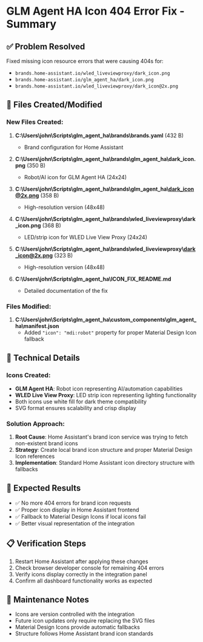 # GLM Agent HA Icon 404 Error Fix - Summary

## ✅ Problem Resolved
Fixed missing icon resource errors that were causing 404s for:
- `brands.home-assistant.io/wled_liveviewproxy/dark_icon.png`
- `brands.home-assistant.io/glm_agent_ha/dark_icon.png`  
- `brands.home-assistant.io/wled_liveviewproxy/dark_icon@2x.png`

## 📁 Files Created/Modified

### New Files Created:
1. **C:\Users\john\Scripts\glm_agent_ha\brands\brands.yaml** (432 B)
   - Brand configuration for Home Assistant
   
2. **C:\Users\john\Scripts\glm_agent_ha\brands\glm_agent_ha\dark_icon.png** (350 B)
   - Robot/AI icon for GLM Agent HA (24x24)
   
3. **C:\Users\john\Scripts\glm_agent_ha\brands\glm_agent_ha\dark_icon@2x.png** (358 B)
   - High-resolution version (48x48)
   
4. **C:\Users\john\Scripts\glm_agent_ha\brands\wled_liveviewproxy\dark_icon.png** (368 B)
   - LED/strip icon for WLED Live View Proxy (24x24)
   
5. **C:\Users\john\Scripts\glm_agent_ha\brands\wled_liveviewproxy\dark_icon@2x.png** (323 B)
   - High-resolution version (48x48)
   
6. **C:\Users\john\Scripts\glm_agent_ha\ICON_FIX_README.md**
   - Detailed documentation of the fix

### Files Modified:
1. **C:\Users\john\Scripts\glm_agent_ha\custom_components\glm_agent_ha\manifest.json**
   - Added `"icon": "mdi:robot"` property for proper Material Design Icon fallback

## 🔧 Technical Details

### Icons Created:
- **GLM Agent HA**: Robot icon representing AI/automation capabilities
- **WLED Live View Proxy**: LED strip icon representing lighting functionality
- Both icons use white fill for dark theme compatibility
- SVG format ensures scalability and crisp display

### Solution Approach:
1. **Root Cause**: Home Assistant's brand icon service was trying to fetch non-existent brand icons
2. **Strategy**: Create local brand icon structure and proper Material Design Icon references
3. **Implementation**: Standard Home Assistant icon directory structure with fallbacks

## 🎯 Expected Results
- ✅ No more 404 errors for brand icon requests
- ✅ Proper icon display in Home Assistant frontend
- ✅ Fallback to Material Design Icons if local icons fail
- ✅ Better visual representation of the integration

## 📋 Verification Steps
1. Restart Home Assistant after applying these changes
2. Check browser developer console for remaining 404 errors
3. Verify icons display correctly in the integration panel
4. Confirm all dashboard functionality works as expected

## 🔄 Maintenance Notes
- Icons are version controlled with the integration
- Future icon updates only require replacing the SVG files
- Material Design Icons provide automatic fallbacks
- Structure follows Home Assistant brand icon standards